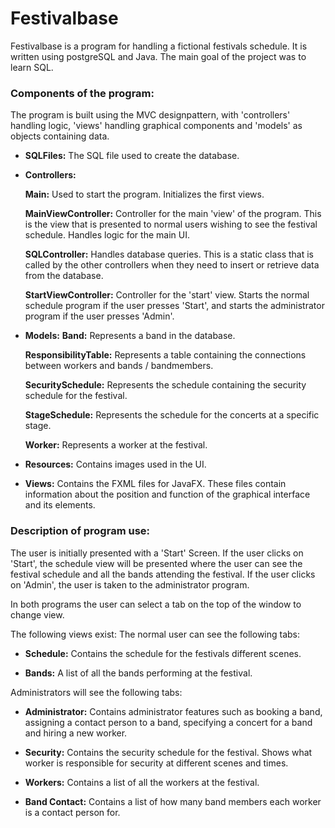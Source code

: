 # Festivalbase
Festivalbase is a program for handling a fictional festivals schedule. It is written using postgreSQL and Java. 
The main goal of the project was to learn SQL. 

### Components of the program:
   The program is built using the MVC designpattern, with 'controllers'
   handling logic, 'views' handling graphical components and 'models' 
   as objects containing data.
  

   * **SQLFiles:**
        The SQL file used to create the database.

   * **Controllers:**
   
        **Main:**
            Used to start the program. Initializes the first views.
        
        **MainViewController:**
            Controller for the main 'view' of the program.
            This is the view that is presented to normal users
            wishing to see the festival schedule.
            Handles logic for the main UI.

        **SQLController:**
            Handles database queries.
            This is a static class that is called by the other controllers
            when they need to insert or retrieve data from the database.

        **StartViewController:**
            Controller for the 'start' view. Starts the normal schedule program if
            the user presses 'Start', and starts the administrator program if
            the user presses 'Admin'.

   * **Models:**
        **Band:**
            Represents a band in the database.

        **ResponsibilityTable:**
            Represents a table containing the connections between workers
            and bands / bandmembers.

        **SecuritySchedule:**
            Represents the schedule containing the security schedule
            for the festival.

        **StageSchedule:**
            Represents the schedule for the concerts at a specific stage.

        **Worker:**
            Represents a worker at the festival.


   * **Resources:**
        Contains images used in the UI.

   * **Views:**
        Contains the FXML files for JavaFX.
        These files contain information about the position and function
        of the graphical interface and its elements.

### Description of program use:
   The user is initially presented with a 'Start' Screen.
    If the user clicks on 'Start', the schedule view will be presented where
    the user can see the festival schedule and all the bands attending the festival.
    If the user clicks on 'Admin', the user is taken to the administrator program.

   In both programs the user can select a tab on the top of the window to change view.

   The following views exist:
   The normal user can see the following tabs:
   * **Schedule:**
        Contains the schedule for the festivals different scenes.
        
   * **Bands:**
        A list of all the bands performing at the festival.

   Administrators will see the following tabs:
   * **Administrator:**
        Contains administrator features such as booking a band,
        assigning a contact person to a band,
        specifying a concert for a band
        and hiring a new worker.

   * **Security:**
        Contains the security schedule for the festival.
        Shows what worker is responsible for security at 
        different scenes and times.

   * **Workers:**
        Contains a list of all the workers at the festival.

   * **Band Contact:**
        Contains a list of how many band members each worker is
        a contact person for.



